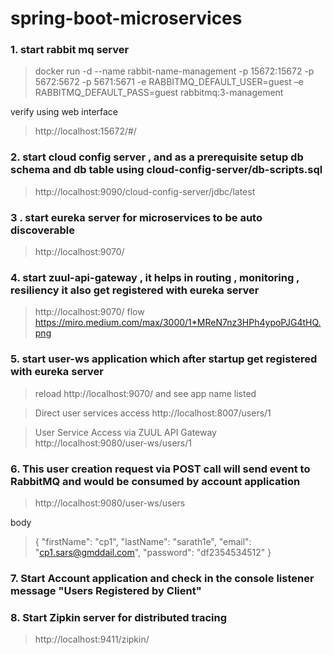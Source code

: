 # spring-boot-microservices

### 1. start rabbit mq server
> docker run -d --name rabbit-name-management -p 15672:15672 -p 5672:5672 -p 5671:5671 -e RABBITMQ_DEFAULT_USER=guest –e RABBITMQ_DEFAULT_PASS=guest rabbitmq:3-management

verify using web interface 

> http://localhost:15672/#/

### 2. start cloud config server , and as a prerequisite setup db schema and db table using cloud-config-server/db-scripts.sql
> http://localhost:9090/cloud-config-server/jdbc/latest

### 3 . start eureka server for microservices to be auto discoverable
> http://localhost:9070/

### 4. start zuul-api-gateway , it helps in routing , monitoring , resiliency it also get registered with eureka server
> http://localhost:9070/
> flow  https://miro.medium.com/max/3000/1*MReN7nz3HPh4ypoPJG4tHQ.png 

### 5. start user-ws application which after startup get registered with eureka server
> reload http://localhost:9070/ and see app name listed

> Direct user services access 
> http://localhost:8007/users/1 

> User Service Access via ZUUL API Gateway 
> http://localhost:9080/user-ws/users/1

### 6. This user creation request via POST call will send event to RabbitMQ and would be consumed by account application
> http://localhost:9080/user-ws/users
 
body 
>  {
    "firstName": "cp1",
    "lastName": "sarath1e",
    "email": "cp1.sars@gmddail.com",
    "password": "df2354534512"
   }

### 7. Start Account application and check in the console listener message "Users Registered by Client"

### 8. Start Zipkin server for distributed tracing
> http://localhost:9411/zipkin/

